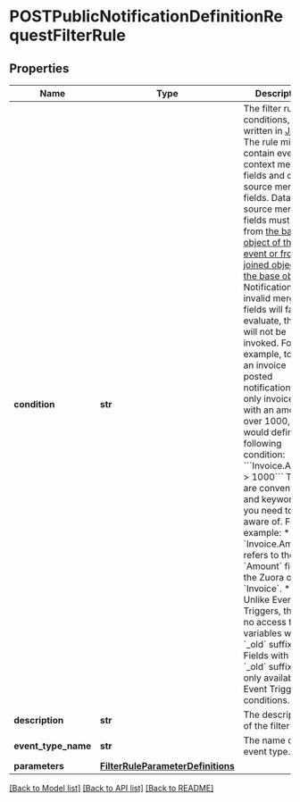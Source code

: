 # POSTPublicNotificationDefinitionRequestFilterRule

## Properties
Name | Type | Description | Notes
------------ | ------------- | ------------- | -------------
**condition** | **str** | The filter rule conditions, written in [JEXL](http://commons.apache.org/proper/commons-jexl/). The rule might contain event context merge fields and data source merge fields. Data source merge fields must be from [the base object of the event or from the joined objects of the base object](https://knowledgecenter.zuora.com/DC_Developers/M_Export_ZOQL#Data_Sources_and_Objects). Notifications with invalid merge fields will fail to evaluate, thus will not be invoked. For example, to filter an invoice posted notification to only invoices with an amount over 1000, you would define the following condition:  &#x60;&#x60;&#x60;Invoice.Amount &gt; 1000&#x60;&#x60;&#x60;  There are conventions and keywords you need to be aware of. For example:  * &#x60;Invoice.Amount&#x60; refers to the &#x60;Amount&#x60; field of the Zuora object &#x60;Invoice&#x60;.  * Unlike Event Triggers, there is no access to variables with the &#x60;_old&#x60; suffix. Fields with the &#x60;_old&#x60; suffix are only available on Event Trigger conditions.  | 
**description** | **str** | The description of the filter rule. | [optional] 
**event_type_name** | **str** | The name of the event type. | 
**parameters** | [**FilterRuleParameterDefinitions**](FilterRuleParameterDefinitions.md) |  | 

[[Back to Model list]](../README.md#documentation-for-models) [[Back to API list]](../README.md#documentation-for-api-endpoints) [[Back to README]](../README.md)


